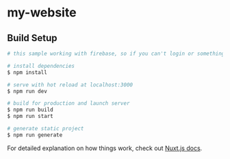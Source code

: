 # my-website

## Build Setup

```bash
# this sample working with firebase, so if you can't login or something else in your region, please open your vpn! 

# install dependencies
$ npm install

# serve with hot reload at localhost:3000
$ npm run dev

# build for production and launch server
$ npm run build
$ npm run start

# generate static project
$ npm run generate

```

For detailed explanation on how things work, check out [Nuxt.js docs](https://nuxtjs.org).
